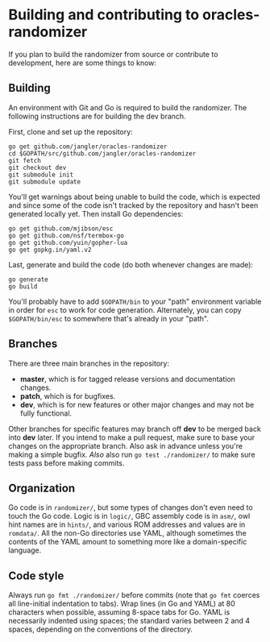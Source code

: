 # Building and contributing to oracles-randomizer

If you plan to build the randomizer from source or contribute to development,
here are some things to know:


## Building

An environment with Git and Go is required to build the randomizer. The
following instructions are for building the dev branch.

First, clone and set up the repository:

```
go get github.com/jangler/oracles-randomizer
cd $GOPATH/src/github.com/jangler/oracles-randomizer
git fetch
git checkout dev
git submodule init
git submodule update
```

You'll get warnings about being unable to build the code, which is expected and
since some of the code isn't tracked by the repository and hasn't been
generated locally yet. Then install Go dependencies:

```
go get github.com/mjibson/esc
go get github.com/nsf/termbox-go
go get github.com/yuin/gopher-lua
go get gopkg.in/yaml.v2
```

Last, generate and build the code (do both whenever changes are made):

```
go generate
go build
```

You'll probably have to add `$GOPATH/bin` to your "path" environment variable
in order for `esc` to work for code generation. Alternately, you can copy
`$GOPATH/bin/esc` to somewhere that's already in your "path".


## Branches

There are three main branches in the repository:

- **master**, which is for tagged release versions and documentation changes.
- **patch**, which is for bugfixes.
- **dev**, which is for new features or other major changes and may not be
  fully functional.

Other branches for specific features may branch off **dev** to be merged back
into **dev** later. If you intend to make a pull request, make sure to base
your changes on the appropriate branch. Also ask in advance unless you're
making a simple bugfix. *Also* also run `go test ./randomizer/` to make sure
tests pass before making commits.


## Organization

Go code is in `randomizer/`, but some types of changes don't even need to touch
the Go code. Logic is in `logic/`, GBC assembly code is in `asm/`, owl hint
names are in `hints/`, and various ROM addresses and values are in `romdata/`.
All the non-Go directories use YAML, although sometimes the contents of the
YAML amount to something more like a domain-specific language.


## Code style

Always run `go fmt ./randomizer/` before commits (note that `go fmt` coerces
all line-initial indentation to tabs). Wrap lines (in Go and YAML) at 80
characters when possible, assuming 8-space tabs for Go. YAML is necessarily
indented using spaces; the standard varies between 2 and 4 spaces, depending on
the conventions of the directory.
